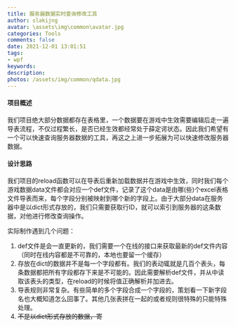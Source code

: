 ```yaml
---
title: 服务器数据实时查询修改工具
author: slakijng
avatar: \assets\img\common\avatar.jpg
categories: Tools
comments: false
date: 2021-12-01 13:01:51
tags:
- wpf
keywords:
description:
photos: /assets/img/common/qdata.jpg
---
```

#### 项目概述
我们项目绝大部分数据都存在表格里，一个数据要在游戏中生效需要编辑后走一遍导表流程，不仅过程繁长，是否已经生效都经常处于薛定谔状态。因此我们希望有一个可以快速查询服务器数据的工具，再这之上进一步拓展为可以快速修改服务器数据。
#### 设计思路
我们项目的reload函数可以在导表后重新加载数据并在游戏中生效，同时我们每个游戏数据data文件都会对应一个def文件，记录了这个data是由哪(些)个excel表格文件导表而来，每个字段分别被映射到哪个新的字段上。由于大部分data在服务器中是以dict形式存放的，我们只需要获取行ID，就可以索引到服务器的这条数据，对他进行修改查询操作。

实际制作遇到几个问题：

1. def文件是会一直更新的，我们需要一个在线的接口来获取最新的def文件内容（同时在线内容都是不可靠的，本地也要留一个缓存）
2. 存放在dict的数据并不是每一个字段都有。我们的表动辄就是几百个表头，每条数据都把所有字段都存下来是不可能的。因此需要解析def文件，并从中读取该表头的类型，在reload的时候将值正确解析并加进去。
3. 导表规则非常复杂。有些简单的多个字段合成一个字段的，策划看一下新字段名也大概知道怎么回事了。其他几张表拼在一起的或者规则很特殊的只能特殊处理。
4. ~~不是以dict形式存放的数据，寄~~





